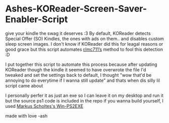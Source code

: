 # Ashes-KOReader-Screen-Saver-Enabler-Script
give your kindle the swag it deserves :3
By default, KOReader detects Special Offer (SO) Kindles, the ones with ads on them.. and disables custom sleep screen images. I don't know if KOReader did this for leagal reasons or good grace but this script automates [r/mc711’s](https://www.reddit.com/r/kindle/comments/1ivclap/enable_custom_screensaver_in_koreader_on_so_kindle/) method to fool this detection :D

I put together this script to automate this process because after updating KOReader though the kindle it seemed to have overwrote the file I'd tweaked and set the settings back to default, I thought "wow that'd be annoying to do everytime if I wanna still update" and thats when dis silly lil script came about

I personally perfer it as just an exe so I can leave it on my desktop and run it but the source ps1 code is included in the repo if you wanna build yourself, I used [Markus Scholtes's Win-PS2EXE](https://github.com/MScholtes/Win-PS2EXE)

made with love
-ash
